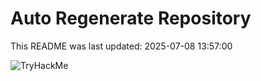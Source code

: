 # Auto Regenerate Repository

This README was last updated: 2025-07-08 13:57:00

 ![TryHackMe](https://tryhackme.com/badge/533634)